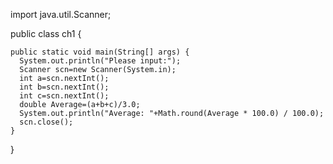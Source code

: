 import java.util.Scanner;

public class ch1 {

    public static void main(String[] args) {
      System.out.println("Please input:");
      Scanner scn=new Scanner(System.in);
      int a=scn.nextInt();
      int b=scn.nextInt();
      int c=scn.nextInt();
      double Average=(a+b+c)/3.0;
      System.out.println("Average: "+Math.round(Average * 100.0) / 100.0);
      scn.close();
    }
}
